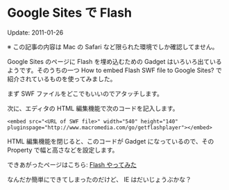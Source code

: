 Google Sites で Flash
========

Update: 2011-01-26

※ この記事の内容は Mac の Safari など限られた環境でしか確認してません。

Google Sites のページに Flash を埋め込むための Gadget はいろいろ出ているようです。そのうちの一つ How to embed Flash SWF file to Google Sites? で紹介されているものを使ってみました。

まず SWF ファイルをどこでもいいのでアタッチします。

次に、エディタの HTML 編集機能で次のコードを記入します。

```
<embed src="<URL of SWF file>" width="540" height="140" pluginspage="http://www.macromedia.com/go/getflashplayer"></embed>
```

HTML 編集機能を閉じると、このコードが Gadget になっているので、その Property で幅と高さなどを設定します。

できあがったページはこちら: [Flash やってみた](../programming/flashtrial.html)

なんだか簡単にできてしまったのだけど、 IE はだいじょうぶかな？
